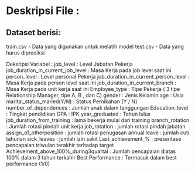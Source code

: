 # Deskripsi File :

## Dataset berisi:

train.csv - Data yang digunakan untuk melatih model
test.csv - Data yang harus diprediksi

Deksripsi Variabel :
job_level : Level Jabatan Pekerja
job_duration_in_current_job_level : Masa Kerja pada job level saat ini
person_level : Level personal Pekerja
job_duration_in_current_person_level : Masa Kerja pada person level saat ini
job_duration_in_current_branch : Masa Kerja pada unit kerja saat ini
Employee_type : Tipe Pekerja ( 3 tipe Relationship Manager, tipe A, B , dan C)
gender : Jenis Kelamin
age : Usia
marital_status_maried(Y/N) : Status Pernikahan (Y / N)
number_of_dependences : Jumlah anak dalam tanggungan
Education_level : Tingkat pendidikan
GPA : IPK
year_graduated : Tahun lulus
job_duration_from_training : lama bekerja mulai dari training
branch_rotation : Jumlah rotasi pindah unit kerja
job_rotation : jumlah rotasi pindah jabatan
assign_of_otherposition : jumlah rotasi penugasan
annual leave : jumlah cuti tahunan
sick_leaves : jumlah izin sakit
Last_achievement_% : presentase pencapaian triwulan terakhir terhadap target
Achievement_above_100%_during3quartal : Jumlah pencapaian diatas 100% dalam 3 tahun terkahir
Best Performance : Termasuk dalam best performance (1/0)
